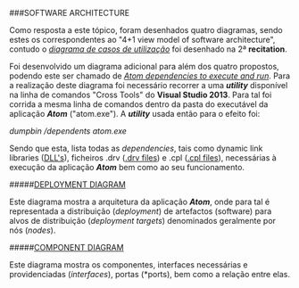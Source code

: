 ###SOFTWARE ARCHITECTURE

Como resposta a este tópico, foram desenhados quatro diagramas, sendo estes os correspondentes ao "4+1 view model of software architecture", contudo o [*diagrama de casos de utilização*](https://raw.githubusercontent.com/DiogoXRP/atom/master/ESOF-docs/AtomUseCaseDiagram.jpg) foi desenhado na 2ª **recitation**.

Foi desenvolvido um diagrama adicional para além dos quatro propostos, podendo este ser chamado de [*Atom dependencies to execute and run*](https://raw.githubusercontent.com/DiogoXRP/atom/master/ESOF-docs/AtomDependenciesDiagram.jpg). Para a realização deste diagrama foi necessário recorrer a uma **_utility_** disponível na linha de comandos "Cross Tools" do **Visual Studio 2013**. Para tal foi corrida a mesma linha de comandos dentro da pasta do executável da aplicação **_Atom_** ("atom.exe"). A **_utility_** usada então para o efeito foi:

*dumpbin /dependents atom.exe*

Sendo que esta, lista todas as *dependencies*, tais como dynamic link libraries ([DLL's](https://support.microsoft.com/en-us/kb/815065)), ficheiros .drv ([.drv files](http://file.org/extension/drv)) e .cpl ([.cpl files](https://support.microsoft.com/en-us/kb/149648)), necessárias à execução da aplicação **_Atom_** bem como ao seu funcionamento.

#####[DEPLOYMENT DIAGRAM](https://raw.githubusercontent.com/DiogoXRP/atom/master/ESOF-docs/AtomOriginalDeploymentDiagram.jpg)

Este diagrama mostra a arquitetura da aplicação **_Atom_**, onde para tal é representada a distribuição (*deployment*) de artefactos (software) para alvos de distribuição (*deployment targets*) denominados geralmente por nós (*nodes*).

#####[COMPONENT DIAGRAM](https://raw.githubusercontent.com/DiogoXRP/atom/master/ESOF-docs/AtomComponentDiagram.jpg)

Este diagrama mostra os componentes, interfaces necessárias e providenciadas (*interfaces*), portas (*ports), bem como a relação entre elas.
